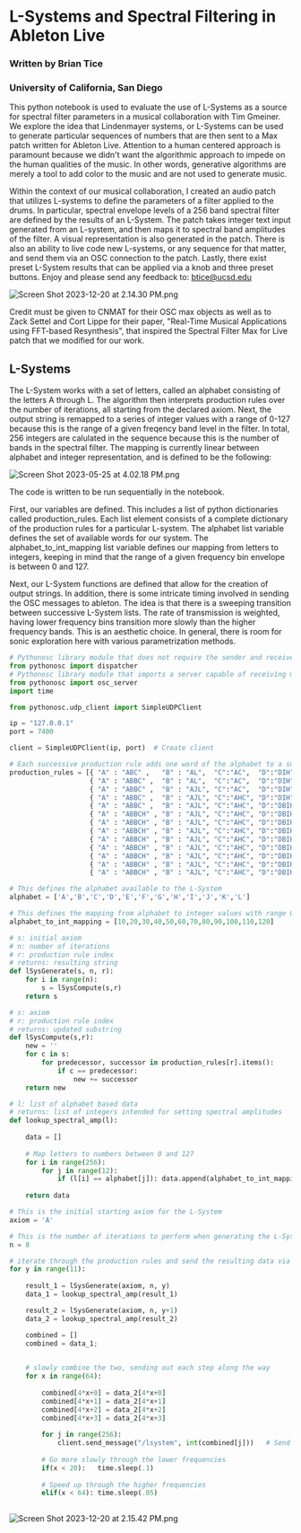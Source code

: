 # L-Systems and Spectral Filtering in Ableton Live

### Written by Brian Tice
### University of California, San Diego

This python notebook is used to evaluate the use of L-Systems as a source for spectral filter parameters in a musical collaboration with Tim Gmeiner. We explore the idea that Lindenmayer systems, or L-Systems can be used to generate particular sequences of numbers that are then sent to a Max patch written for Ableton Live. Attention to a human centered approach is paramount because we didn't want the algorithmic approach to impede on the human qualities of the music. In other words, generative algorithms are merely a tool to add color to the music and are not used to generate music.

Within the context of our musical collaboration, I created an audio patch that utilizes L-systems to define the parameters of a filter applied to the drums. In particular, spectral envelope levels of a 256 band spectral filter are defined by the results of an L-System. The patch takes integer text input generated from an L-system, and then maps it to spectral band amplitudes of the filter. A visual representation is also generated in the patch. There is also an ability to live code new L-systems, or any sequence for that matter, and send them via an OSC connection to the patch. Lastly, there exist preset L-System results that can be applied via a knob and three preset buttons. Enjoy and please send any feedback to: btice@ucsd.edu

![Screen Shot 2023-12-20 at 2.14.30 PM.png](attachment:f2596e53-ba95-4185-98cf-b459a7615bdd.png)

Credit must be given to CNMAT for their OSC max objects as well as to Zack Settel and Cort Lippe for their paper, "Real-Time Musical Applications using FFT-based Resynthesis", that inspired the Spectral Filter Max for Live patch that we modified for our work. 

## L-Systems  

The L-System works with a set of letters, called an alphabet consisting of the letters A through L. The algorithm then interprets production rules over the number of iterations, all starting from the declared axiom. Next, the output string is remapped to a series of integer values with a range of 0-127 because this is the range of a given freqency band level in the filter. In total, 256 integers are calulated in the sequence because this is the number of bands in the spectral filter. The mapping is currently linear between alphabet and integer representation, and is defined to be the following:

![Screen Shot 2023-05-25 at 4.02.18 PM.png](attachment:08d1c9e2-67e5-4c2d-a2f5-46ccf33a4fa5.png)

The code is written to be run sequentially in the notebook. 

First, our variables are defined. This includes a list of python dictionaries called production_rules. Each list element consists of a complete dictionary of the production rules for a particular L-system. The alphabet list variable defines the set of available words for our system. The alphabet_to_int_mapping list variable defines our mapping from letters to integers, keeping in mind that the range of a given frequency bin envelope is between 0 and 127.

Next, our L-System functions are defined that allow for the creation of output strings. In addition, there is some intricate timing involved in sending the OSC messages to ableton. The idea is that there is a sweeping transition between successive L-System lists. The rate of transmission is weighted, having lower frequency bins transition more slowly than the higher frequency bands. This is an aesthetic choice. In general, there is room for sonic exploration here with various parametrization methods.




```python
# Pythonosc library module that does not require the sender and receiver of the message to be directly connected 
from pythonosc import dispatcher
# Pythonosc library module that imports a server capable of receiving messages in OSC format 
from pythonosc import osc_server
import time

from pythonosc.udp_client import SimpleUDPClient

ip = "127.0.0.1"
port = 7400

client = SimpleUDPClient(ip, port)  # Create client
```


```python
# Each successive production rule adds one word of the alphabet to a successor
production_rules = [{ "A" : "ABC" ,   "B" : "AL",  "C":"AC",  "D":"DIH"},
                    { "A" : "ABBC" ,  "B" : "AL",  "C":"AC",  "D":"DIH"},
                    { "A" : "ABBC" ,  "B" : "AJL", "C":"AC",  "D":"DIH"},
                    { "A" : "ABBC" ,  "B" : "AJL", "C":"AHC", "D":"DIH"},
                    { "A" : "ABBC" ,  "B" : "AJL", "C":"AHC", "D":"DBIH"},
                    { "A" : "ABBCH" , "B" : "AJL", "C":"AHC", "D":"DBIH"},
                    { "A" : "ABBCH" , "B" : "AJL", "C":"AHC", "D":"DBIH", "H" : "AB"},
                    { "A" : "ABBCH" , "B" : "AJL", "C":"AHC", "D":"DBIH", "H" : "AAB"},
                    { "A" : "ABBCH" , "B" : "AJL", "C":"AHC", "D":"DBIH", "H" : "ABB"},
                    { "A" : "ABBCH" , "B" : "AJL", "C":"AHC", "D":"DBIH", "H" : "ABC"},
                    { "A" : "ABBCH" , "B" : "AJL", "C":"AHC", "D":"DBIH", "H" : "ABD"},
                    { "A" : "ABBCH" , "B" : "AJL", "C":"AHC", "D":"DBIH", "H" : "ABF"},
                    { "A" : "ABBCH" , "B" : "AJL", "C":"AHC", "D":"DBIH", "H" : "ABH"},]

# This defines the alphabet available to the L-System
alphabet = ['A','B','C','D','E','F','G','H','I','J','K','L']

# This defines the mapping from alphabet to integer values with range 0 to 127
alphabet_to_int_mapping = [10,20,30,40,50,60,70,80,90,100,110,120]

# s: initial axiom
# n: number of iterations
# r: production rule index
# returns: resulting string
def lSysGenerate(s, n, r):
    for i in range(n):
        s = lSysCompute(s,r)
    return s

# s: axiom
# r: production rule index
# returns: updated substring
def lSysCompute(s,r):
    new = ''
    for c in s:
        for predecessor, successor in production_rules[r].items():        
            if c == predecessor:
                new += successor
    return new

# l: list of alphabet based data
# returns: list of integers intended for setting spectral amplitudes
def lookup_spectral_amp(l):
    
    data = []
    
    # Map letters to numbers between 0 and 127
    for i in range(256):
        for j in range(12):
            if (l[i] == alphabet[j]): data.append(alphabet_to_int_mapping[j])
                    
    return data

# This is the initial starting axiom for the L-System
axiom = 'A'

# This is the number of iterations to perform when generating the L-System
n = 8

# iterate through the production rules and send the resulting data via osc, with timing delays and blending between transmissions
for y in range(11):
    
    result_1 = lSysGenerate(axiom, n, y) 
    data_1 = lookup_spectral_amp(result_1)

    result_2 = lSysGenerate(axiom, n, y+1) 
    data_2 = lookup_spectral_amp(result_2)

    combined = []
    combined = data_1;

    
    # slowly combine the two, sending out each step along the way
    for x in range(64):
   
        combined[4*x+0] = data_2[4*x+0]
        combined[4*x+1] = data_2[4*x+1]
        combined[4*x+2] = data_2[4*x+2]
        combined[4*x+3] = data_2[4*x+3]
   
        for j in range(256):
            client.send_message("/lsystem", int(combined[j]))   # Send float message
        
        # Go more slowly through the lower frequencies
        if(x < 20):   time.sleep(.1)
        
        # Speed up through the higher frequencies
        elif(x < 64): time.sleep(.05)
    
```

![Screen Shot 2023-12-20 at 2.15.42 PM.png](attachment:27b0c4f8-68e8-4117-847e-dc0b508ff01b.png)


```python

```
